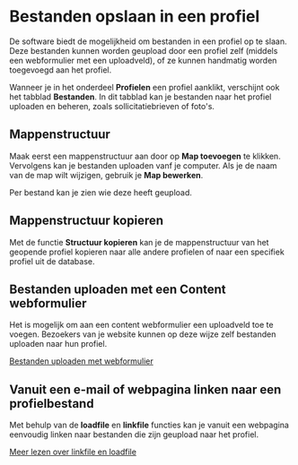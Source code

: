 # Bestanden opslaan in een profiel

De software biedt de mogelijkheid om bestanden in een profiel op te
slaan. Deze bestanden kunnen worden geupload door een profiel zelf
(middels een webformulier met een uploadveld), of ze kunnen handmatig
worden toegevoegd aan het profiel.

Wanneer je in het onderdeel **Profielen** een profiel aanklikt,
verschijnt ook het tabblad **Bestanden**. In dit tabblad kan je
bestanden naar het profiel uploaden en beheren, zoals
sollicitatiebrieven of foto's.

Mappenstructuur
---------------

Maak eerst een mappenstructuur aan door op **Map toevoegen** te klikken.
Vervolgens kan je bestanden uploaden vanf je computer. Als je de naam
van de map wilt wijzigen, gebruik je **Map bewerken**.

Per bestand kan je zien wie deze heeft geupload.

Mappenstructuur kopieren
------------------------

Met de functie **Structuur kopieren** kan je de mappenstructuur van het
geopende profiel kopieren naar alle andere profielen of naar een
specifiek profiel uit de database.

Bestanden uploaden met een Content webformulier
-----------------------------------------------

Het is mogelijk om aan een content webformulier een uploadveld toe te
voegen. Bezoekers van je website kunnen op deze wijze zelf bestanden
uploaden naar hun profiel.

[Bestanden uploaden met
webformulier](./add-upload-field-to-content-web-form.md "Uploadveld toevoegen aan een webformulier")

Vanuit een e-mail of webpagina linken naar een profielbestand
-------------------------------------------------------------

Met behulp van de **loadfile** en **linkfile** functies kan je vanuit
een webpagina eenvoudig linken naar bestanden die zijn geupload naar het
profiel.

[Meer lezen over linkfile en
loadfile](./the-loadfile-and-linkfile-functions.md "Linken naar bestanden van het profiel met loadfile en linkfile")
